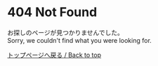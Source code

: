 # 404 Not Found

お探しのページが見つかりませんでした。  
Sorry, we couldn't find what you were looking for.

[トップページへ戻る / Back to top](/)
